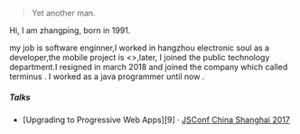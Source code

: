 

> Yet another man.


Hi, I am zhangping, born in 1991.

my job is software enginner,I worked in hangzhou electronic soul as a developer,the mobile project is <<dream three>>,later, I joined the public technology department.I resigned in march 2018 and joined the company which called terminus . I  worked as a java programmer until now .

##### Talks

- [Upgrading to Progressive Web Apps][9] · [JSConf China Shanghai 2017](http://2017.jsconf.cn/)







